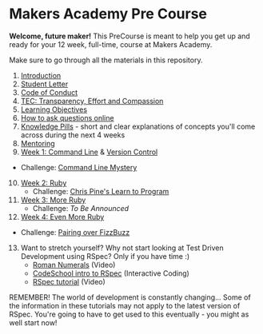 # Makers Academy Pre Course

**Welcome, future maker!** This PreCourse is meant to help you get up and ready for your 12 week, full-time, course at Makers Academy.

Make sure to go through all the materials in this repository.

1. [Introduction](introduction.md)
2. [Student Letter](student_letter.md)
3. [Code of Conduct](http://www.makersacademy.com/code-of-conduct/)
4. [TEC: Transparency, Effort and Compassion](tec.md)
5. [Learning Objectives](learning_objectives.md)
6. [How to ask questions online](how_to_ask_questions_online.md)
7. [Knowledge Pills](pills.md) - short and clear explanations of concepts you'll come across during the next 4 weeks
8. [Mentoring](mentoring.md)
9. [Week 1: Command Line](command_line.md) & [Version Control](version_control.md)
  - Challenge: [Command Line Mystery](https://github.com/makersacademy/clmystery)
10. [Week 2: Ruby](ruby.md)
    - Challenge: [Chris Pine's Learn to Program](https://github.com/makersacademy/learn_to_program)
11. [Week 3: More Ruby](ruby.md)
    - Challenge: *To Be Announced*
12. [Week 4: Even More Ruby](ruby.md)
  - Challenge: [Pairing over FizzBuzz](https://github.com/makersacademy/pre_course/blob/master/exercises/fizzbuzz.md)
13. Want to stretch yourself? Why not start looking at Test Driven Development using RSpec? Only if you have time :)
    - [Roman Numerals](https://www.youtube.com/watch?v=b0A6OKHtez4) (Video)
    - [CodeSchool intro to RSpec](http://rspec.codeschool.com/levels/1) (Interactive Coding)
    - [RSpec tutorial](https://www.youtube.com/watch?v=JhR9Ib1Ylb8&feature=relmfu) (Video)

  REMEMBER! The world of development is constantly changing... Some of the information in these tutorials may not apply to the latest version of RSpec. You're going to have to get used to this eventually - you might as well start now!
